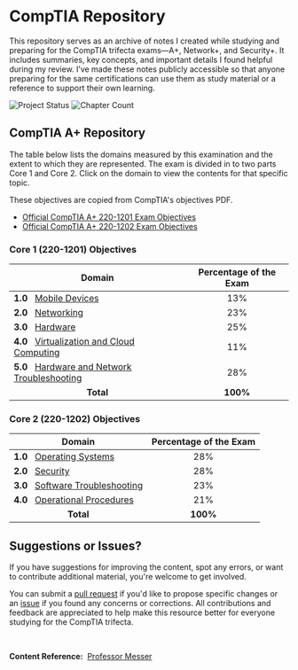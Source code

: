 # CompTIA Repository

This repository serves as an archive of notes I created while studying and preparing for the CompTIA trifecta exams—A+, Network+, and Security+. It includes summaries, key concepts, and important details I found helpful during my review. I’ve made these notes publicly accessible so that anyone preparing for the same certifications can use them as study material or a reference to support their own learning.

<p align="left">
  <img src="https://img.shields.io/badge/Status-In Progress-brightgreen?style=flat-square" alt="Project Status" />
  <img src="https://img.shields.io/badge/Current Exam-CompTIA A+-blue?style=flat-square" alt="Chapter Count" />
</p>

## CompTIA A+ Repository

The table below lists the domains measured by this examination and the extent to which they are represented. The exam is divided in to two parts Core 1 and Core 2. Click on the domain to view the contents for that specific topic.

These objectives are copied from CompTIA's objectives PDF.

- [Official CompTIA A+ 220-1201 Exam Objectives](https://partners.comptia.org/docs/default-source/resources/comptia-a-220-1201-exam-objectives-(2-0))
- [Official CompTIA A+ 220-1202 Exam Objectives](https://partners.comptia.org/docs/default-source/resources/comptia-a-220-1202-exam-objectives-(2-0))

### Core 1 (220-1201) Objectives

| Domain                                      | Percentage of the Exam |
|---------------------------------------------|:-----------------------:|
| **1.0** &nbsp;&nbsp;[Mobile Devices](./CompTIA_A+/1201/MobileDevices.md) | 13% |
| **2.0** &nbsp;&nbsp;[Networking](./CompTIA_A+/1201/Networking.md) | 23% |
| **3.0** &nbsp;&nbsp;[Hardware](./CompTIA_A+/1201/Hardware.md) | 25% |
| **4.0** &nbsp;&nbsp;[Virtualization and Cloud Computing](./CompTIA_A+/1201/Virtual&Cloud.md) | 11% |
| **5.0** &nbsp;&nbsp;[Hardware and Network Troubleshooting](./CompTIA_A+/1201/Hardware&NetworkTrob.md) | 28% |
| <div align="center">**Total**</div> | **100%** |

### Core 2 (220-1202) Objectives

| Domain                                      | Percentage of the Exam |
|---------------------------------------------|:-----------------------:|
| **1.0** &nbsp;&nbsp;[Operating Systems](./CompTIA_A+/1202/OperatingSystems.md) | 28% |
| **2.0** &nbsp;&nbsp;[Security](./CompTIA_A+/1202/Security.md) | 28% |
| **3.0** &nbsp;&nbsp;[Software Troubleshooting](./CompTIA_A+/1202/SoftwareTrob.md) | 23% |
| **4.0** &nbsp;&nbsp;[Operational Procedures](./CompTIA_A+/1202/OpProcedure.md) | 21% |
| <div align="center">**Total**</div> | **100%** |

## Suggestions or Issues?

If you have suggestions for improving the content, spot any errors, or want to contribute additional material, you're welcome to get involved.

You can submit a [pull request](https://github.com/FrancisIGP/CompTIA_Notes/pulls) if you'd like to propose specific changes or an [issue](https://github.com/FrancisIGP/CCNA-Document/issues) if you found any concerns or corrections. All contributions and feedback are appreciated to help make this resource better for everyone studying for the CompTIA trifecta.

<br>

**Content Reference:** &nbsp;[Professor Messer](https://www.professormesser.com/)